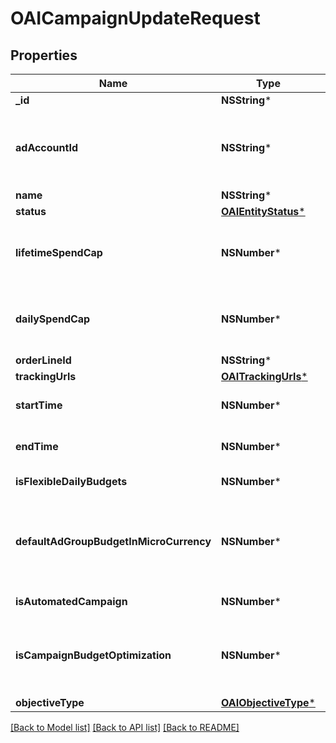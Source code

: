 # OAICampaignUpdateRequest

## Properties
Name | Type | Description | Notes
------------ | ------------- | ------------- | -------------
**_id** | **NSString*** | Campaign ID. | 
**adAccountId** | **NSString*** | Campaign&#39;s Advertiser ID. If you want to create a campaign in a Business Account shared account you need to specify the Business Access advertiser ID in both the query path param as well as the request body schema. | 
**name** | **NSString*** | Campaign name. | [optional] 
**status** | [**OAIEntityStatus***](OAIEntityStatus.md) |  | [optional] 
**lifetimeSpendCap** | **NSNumber*** | Campaign total spending cap. Required for Campaign Budget Optimization (CBO) campaigns. This and \&quot;daily_spend_cap\&quot; cannot be set at the same time. | [optional] 
**dailySpendCap** | **NSNumber*** | Campaign daily spending cap. Required for Campaign Budget Optimization (CBO) campaigns. This and \&quot;lifetime_spend_cap\&quot; cannot be set at the same time. | [optional] 
**orderLineId** | **NSString*** | Order line ID that appears on the invoice. | [optional] 
**trackingUrls** | [**OAITrackingUrls***](OAITrackingUrls.md) |  | [optional] 
**startTime** | **NSNumber*** | Campaign start time. Unix timestamp in seconds. Only used for Campaign Budget Optimization (CBO) campaigns. | [optional] 
**endTime** | **NSNumber*** | Campaign end time. Unix timestamp in seconds. Only used for Campaign Budget Optimization (CBO) campaigns. | [optional] 
**isFlexibleDailyBudgets** | **NSNumber*** | Determine if a campaign has flexible daily budgets setup. | [optional] 
**defaultAdGroupBudgetInMicroCurrency** | **NSNumber*** | When transitioning from campaign budget optimization to non-campaign budget optimization, the default_ad_group_budget_in_micro_currency will propagate to each child ad groups daily budget. Unit is micro currency of the associated advertiser account. | [optional] 
**isAutomatedCampaign** | **NSNumber*** | Specifies whether the campaign was created in the automated campaign flow | [optional] 
**isCampaignBudgetOptimization** | **NSNumber*** | Determines if a campaign automatically generate ad-group level budgets given a campaign budget to maximize campaign outcome. When transitioning from non-cbo to cbo, all previous child ad group budget will be cleared. | [optional] 
**objectiveType** | [**OAIObjectiveType***](OAIObjectiveType.md) |  | [optional] 

[[Back to Model list]](../README.md#documentation-for-models) [[Back to API list]](../README.md#documentation-for-api-endpoints) [[Back to README]](../README.md)


